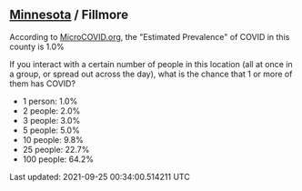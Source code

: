 
## [Minnesota](/united-states/minnesota) / Fillmore

According to [MicroCOVID.org](http://microcovid.org),
the "Estimated Prevalence" of COVID in this county is 1.0%

If you interact with a certain number of people in this location
(all at once in a group, or spread out across the day), what is the chance that
1 or more of them has COVID?

- 1 person: 1.0%
- 2 people: 2.0%
- 3 people: 3.0%
- 5 people: 5.0%
- 10 people: 9.8%
- 25 people: 22.7%
- 100 people: 64.2%

Last updated: 2021-09-25 00:34:00.514211 UTC
